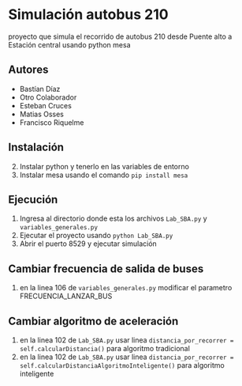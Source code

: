 # Simulación autobus 210

proyecto que simula el recorrido de autobus 210 desde Puente alto a Estación central usando python mesa

## Autores
- Bastían Díaz
- Otro Colaborador 
- Esteban Cruces
- Matias Osses
- Francisco Riquelme

## Instalación
2. Instalar python y tenerlo en las variables de entorno
3. Instalar mesa usando el comando `pip install mesa`


## Ejecución
1. Ingresa al directorio donde esta los archivos `Lab_SBA.py` y `variables_generales.py`
2. Ejecutar el proyecto usando `python Lab_SBA.py`
3. Abrir el puerto 8529 y ejecutar simulación

## Cambiar frecuencia de salida de buses
1. en la linea 106 de `variables_generales.py` modificar el parametro FRECUENCIA_LANZAR_BUS

## Cambiar algoritmo de aceleración
1. en la linea 102 de `Lab_SBA.py` usar linea `distancia_por_recorrer = self.calcularDistancia()` para algoritmo tradicional
2. en la linea 102 de `Lab_SBA.py` usar linea `distancia_por_recorrer = self.calcularDistanciaAlgoritmoInteligente()` para algoritmo inteligente